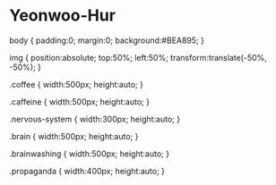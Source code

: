 # Yeonwoo-Hur
body {
    padding:0;
    margin:0;
    background:#BEA895;
}

img {
    position:absolute;
    top:50%;
    left:50%;
    transform:translate(-50%, -50%);
}

.coffee {
    width:500px;
    height:auto;
}

.caffeine {
    width:500px;
    height:auto;
}

.nervous-system {
    width:300px;
    height:auto;
}

.brain {
    width:500px;
    height:auto;
}

.brainwashing {
    width:500px;
    height:auto;
}

.propaganda {
    width:400px;
    height:auto;
}
